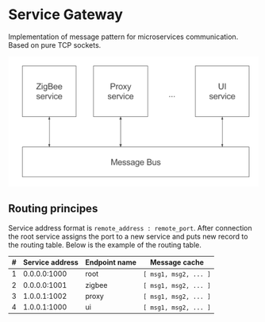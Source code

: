 # Service Gateway
Implementation of message pattern for microservices communication. Based on pure TCP sockets.

<p align="center">
  <img src="/resources/images/message-pattern.png">
</p>

## Routing principes

Service address format is `remote_address : remote_port`. After connection the root service assigns the port to a new service and puts new record to the routing table. Below is the example of the routing table.

| # | Service address | Endpoint name   | Message cache         |
|---|-----------------|-----------------|-----------------------|
| 1 | 0.0.0.0:1000    | root            | `[ msg1, msg2, ... ]` |
| 2 | 0.0.0.0:1001    | zigbee          | `[ msg1, msg2, ... ]` |
| 3 | 1.0.0.1:1002    | proxy           | `[ msg1, msg2, ... ]` |
| 4 | 1.0.0.1:1000    | ui              | `[ msg1, msg2, ... ]` |